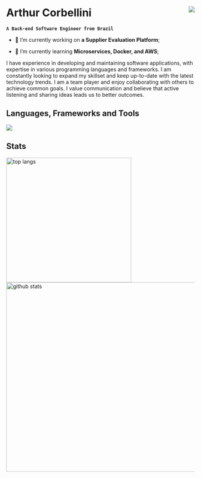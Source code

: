  # Arthur Corbellini <a href="https://www.linkedin.com/in/arthurcorbellini/" target="_blank"><img align=right src="https://img.shields.io/badge/LinkedIn-0077B5?style=for-the-badge&logo=linkedin&logoColor=white" target="_blank" /></a>

**`A Back-end Software Engineer from Brazil`**

- 🔭 I’m currently working on **a Supplier Evaluation Platform**;
  
- 🌱 I’m currently learning **Microservices, Docker, and AWS**;

I have experience in developing and maintaining software applications, with expertise in various programming languages and frameworks. I am constantly looking to expand my skillset and keep up-to-date with the latest technology trends. I am a team player and enjoy collaborating with others to achieve common goals. I value communication and believe that active listening and sharing ideas leads us to better outcomes.

## Languages, Frameworks and Tools
<img src="https://skillicons.dev/icons?i=java,spring,docker,html,css,javascript,nodejs,vuejs,python,django,mongodb,linux,maven,git,github,bash,flutter,mysql,postgresql,googlecloud&perline=20" />

## Stats
<div align=left>
  <img width=334 src="https://github-readme-stats.vercel.app/api/top-langs/?username=ArthurCorbellini&hide=jupyter%20notebook,cmake,pug&langs_count=8&theme=gruvbox&layout=compact" alt="top langs" />
  <img width=507 src="https://github-readme-stats.vercel.app/api?username=ArthurCorbellini&count_private=true&show_icons=true&theme=gruvbox&rank_icon=github" alt="github stats" />
</div>
